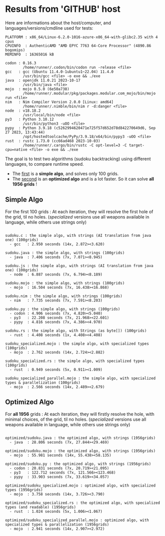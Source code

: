 # Results from 'GITHUB' host

Here are informations about the host/computer, and languages/versions/cmdline used for tests:
```
PLATFORM : x86_64/Linux-6.2.0-1016-azure-x86_64-with-glibc2.35 with 4 cpus
CPUINFO  : AuthenticAMD "AMD EPYC 7763 64-Core Processor" (4890.86 bogomips)
MEMINFO  : 16365016 kB

codon : 0.16.3
        /home/runner/.codon/bin/codon run -release <file>
gcc   : gcc (Ubuntu 11.4.0-1ubuntu1~22.04) 11.4.0
        /usr/bin/gcc <file> -o exe && ./exe
java  : openjdk 11.0.21 2023-10-17
        /usr/bin/java <file>
mojo  : mojo 0.5.0 (6e50a738)
        /home/runner/.modular/pkg/packages.modular.com_mojo/bin/mojo run <file>
nim   : Nim Compiler Version 2.0.0 [Linux: amd64]
        /home/runner/.nimble/bin/nim r -d:danger <file>
node  : v18.18.2
        /usr/local/bin/node <file>
py3   : Python 3.10.12
        /usr/bin/python3 -uOO <file>
pypy  : Python 3.9.18 (c5262994620471e725f57d652d78d842270649d6, Sep 27 2023, 13:43:44)
        /opt/hostedtoolcache/PyPy/3.9.18/x64/bin/pypy3 -uOO <file>
rust  : rustc 1.73.0 (cc66ad468 2023-10-03)
        /home/runner/.cargo/bin/rustc -C opt-level=3 -C target-cpu=native <file> -o exe && ./exe

```

The goal is to test two algorithms (sudoku backtracking) using different languages, to compare runtime speed.

- The [first](sudoku.py) is a **simple algo**, and solves only 100 grids.
- The [second](optimized/sudoku.py) is an **optimized algo** and is a lot faster. So it can solve **all 1956 grids** !

## Simple Algo

For the first 100 grids : At each iteration, they will resolve the first hole of the grid, til no holes.
(*specialized* versions use all weapons available in language, while others use strings only)
```

sudoku.c : the simple algo, with strings (AI translation from java one) (100grids)
  - gcc   : 2.950 seconds (14x, 2.872><3.620)

sudoku.java : the simple algo, with strings (100grids)
  - java  : 7.406 seconds (7x, 7.071><8.945)

sudoku.js : the simple algo, with strings (AI translation from java one) (100grids)
  - node  : 6.887 seconds (7x, 6.794><8.189)

sudoku.mojo : the simple algo, with strings (100grids)
  - mojo  : 16.504 seconds (7x, 16.438><16.868)

sudoku.nim : the simple algo, with strings (100grids)
  - nim   : 7.735 seconds (7x, 7.591><8.203)

sudoku.py : the simple algo, with strings (100grids)
  - codon : 4.906 seconds (7x, 4.820><5.040)
  - py3   : 22.208 seconds (7x, 21.968><22.601)
  - pypy  : 4.816 seconds (7x, 4.386><4.970)

sudoku.rs : the simple algo, with Strings (as byte[]) (100grids)
  - rust  : 4.408 seconds (1x, 4.408><4.408)

sudoku_specialized.mojo : the simple algo, with specialized types (100grids)
  - mojo  : 2.762 seconds (14x, 2.724><2.882)

sudoku_specialized.rs : the simple algo, with specialized types (100grids)
  - rust  : 0.949 seconds (5x, 0.911><1.009)

sudoku_specialized_parallel.mojo : the simple algo, with specialized types & parallelization (100grids)
  - mojo  : 2.566 seconds (14x, 2.489><2.679)

```

## Optimized Algo

For **all 1956** grids : At each iteration, they will firstly resolve the hole, with minimal choices, of the grid, til no holes.
(*specialized* versions use all weapons available in language, while others use strings only)

```

optimized/sudoku.java : the optimized algo, with strings (1956grids)
  - java  : 28.806 seconds (7x, 27.844><29.469)

optimized/sudoku.mojo : the optimized algo, with strings (1956grids)
  - mojo  : 55.981 seconds (14x, 55.438><58.135)

optimized/sudoku.py : the optimized algo, with strings (1956grids)
  - codon : 20.831 seconds (7x, 20.719><21.095)
  - py3   : 122.712 seconds (7x, 121.566><123.468)
  - pypy  : 33.903 seconds (7x, 33.619><34.057)

optimized/sudoku_specialized.mojo : optimized algo, with specialized types (1956grids)
  - mojo  : 3.758 seconds (14x, 3.726><3.790)

optimized/sudoku_specialized.rs : the optimized algo, with specialized types (and readable) (1956grids)
  - rust  : 1.024 seconds (5x, 1.006><1.067)

optimized/sudoku_specialized_parallel.mojo : optimized algo, with specialized types & parallelization (1956grids)
  - mojo  : 2.941 seconds (14x, 2.907><2.972)

```


